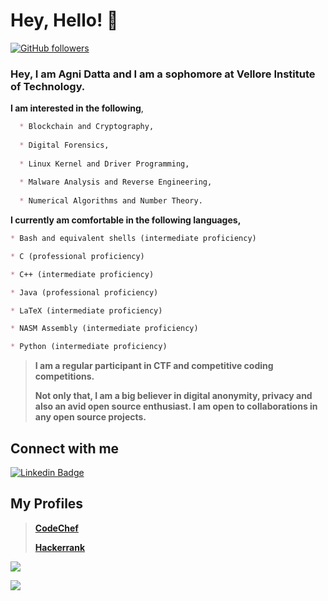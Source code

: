 # **Hey, Hello! :wave:**

[![GitHub followers](https://img.shields.io/github/followers/datta-agni?label=Follow&style=social)](https://github.com/datta-agni/?tab=followers)

### Hey, I am Agni Datta and I am a sophomore at Vellore Institute of Technology.

**I am interested in the following**,

```markdown
  * Blockchain and Cryptography,
  
  * Digital Forensics,
  
  * Linux Kernel and Driver Programming,
  
  * Malware Analysis and Reverse Engineering,
  
  * Numerical Algorithms and Number Theory.
```

**I currently am comfortable in the following languages,**

```markdown
* Bash and equivalent shells (intermediate proficiency)

* C (professional proficiency)

* C++ (intermediate proficiency)

* Java (professional proficiency)

* LaTeX (intermediate proficiency)

* NASM Assembly (intermediate proficiency)

* Python (intermediate proficiency)
```



> **I am a regular participant in CTF and competitive coding competitions.**
>
> **Not only that, I am a big believer in digital anonymity, privacy and also an avid open source enthusiast. I am open to collaborations in any open source projects.**


## Connect with me

[![Linkedin Badge](https://img.shields.io/badge/-Agni-blue?style=for-the-badge-square&logo=Linkedin&logoColor=white&link=https://https://www.linkedin.com/in/agni-datta-3380b8163/)](https://www.linkedin.com/in/agni-datta-3380b8163/)


## **My Profiles**

> **[CodeChef](https://www.codechef.com/users/dattagni09)**
>
> **[Hackerrank](https://www.hackerrank.com/dattadunga)**

<img src="https://github-readme-stats.vercel.app/api?username=datta-agni&&show_icons=true&title_color=ffffff&icon_color=bb2acf&text_color=daf7dc&bg_color=151515">

![](https://komarev.com/ghpvc/?username=datta-agni&color=dc143c)

